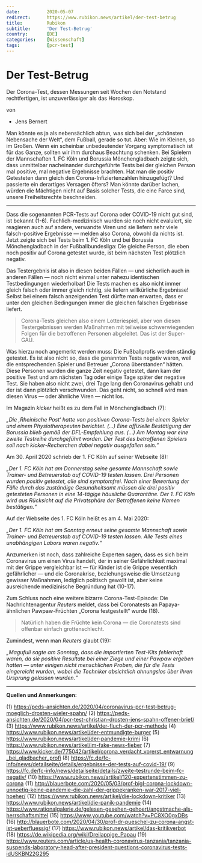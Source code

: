 ```yaml
---
date:          2020-05-07
redirect:      https://www.rubikon.news/artikel/der-test-betrug
title:         Rubikon
subtitle:      'Der Test-Betrug'
country:       [DE]
categories:    [Wissenschaft]
tags:          [pcr-test]
---
```

# Der Test-Betrug

Der Corona-Test, dessen Messungen seit Wochen den Notstand rechtfertigen, ist unzuverlässiger als das Horoskop.

von 
   * Jens Bernert

Man könnte es ja als nebensächlich abtun, was sich bei der „schönsten Nebensache der Welt“, dem Fußball, gerade so tut. Aber: Wie im Kleinen, so im Großen. Wenn ein scheinbar unbedeutender Vorgang symptomatisch ist für das Ganze, sollten wir ihm durchaus Beachtung schenken. Bei Spielern der Mannschaften 1. FC Köln und Borussia Mönchengladbach zeigte sich, dass unmittelbar nacheinander durchgeführte Tests bei der gleichen Person mal positive, mal negative Ergebnisse brachten. Hat man die positiv Getesteten dann gleich den Corona-Infiziertenzahlen hinzugefügt? Und passierte ein derartiges Versagen öfters? Man könnte darüber lachen, würden die Mächtigen nicht auf Basis solcher Tests, die eine Farce sind, unsere Freiheitsrechte beschneiden.

---

Dass die sogenannten PCR-Tests auf Corona oder COVID-19 nicht gut sind, ist bekannt (1-6). Fachlich-medizinisch wurden sie noch nicht evaluiert, sie reagieren auch auf andere, verwandte Viren und sie liefern sehr viele falsch-positive Ergebnisse — melden also Corona, obwohl da nichts ist. Jetzt zeigte sich bei Tests beim 1. FC Köln und bei Borussia Mönchengladbach in der Fußballbundesliga: Die gleiche Person, die eben noch positiv auf Corona getestet wurde, ist beim nächsten Test plötzlich negativ.

Das Testergebnis ist also in diesen beiden Fällen — und sicherlich auch in anderen Fällen — noch nicht einmal unter nahezu identischen Testbedingungen wiederholbar! Die Tests machen es also nicht immer gleich falsch oder immer gleich richtig, sie liefern willkürliche Ergebnisse! Selbst bei einem falsch anzeigenden Test dürfte man erwarten, dass er unter den gleichen Bedingungen immer die gleichen falschen Ergebnisse liefert. 

>Corona-Tests gleichen also einem Lotteriespiel, aber von diesen Testergebnissen werden Maßnahmen mit teilweise schwerwiegenden Folgen für die betroffenen Personen abgeleitet. Das ist der Super-GAU.

Was hierzu noch angemerkt werden muss: Die Fußballprofis werden ständig getestet. Es ist also nicht so, dass die genannten Tests negativ waren, weil die entsprechenden Spieler und Betreuer „Corona überstanden“ hätten. Diese Personen wurden die ganze Zeit negativ getestet, dann kam der positive Test und am nächsten Tag oder einige Tage später der negative Test. Sie haben also nicht zwei, drei Tage lang den Coronavirus gehabt und der ist dann plötzlich verschwunden. Das geht nicht, so schnell wird man diesen Virus — oder ähnliche Viren — nicht los.

Im Magazin *kicker* heißt es zu dem Fall in Mönchengladbach (7):

*„Die ‚Rheinische Post‘ hatte von positiven Corona-Tests bei einem Spieler und einem Physiotherapeuten berichtet. (…) Eine offizielle Bestätigung der Borussia blieb gemäß der DFL-Empfehlung aus. (…) Am Montag war eine zweite Testreihe durchgeführt worden. Der Test des betroffenen Spielers soll nach kicker-Recherchen dabei negativ ausgefallen sein.“*

Am 30. April 2020 schrieb der 1. FC Köln auf seiner Webseite (8):

*„Der 1. FC Köln hat am Donnerstag seine gesamte Mannschaft sowie Trainer- und Betreuerstab auf COVID-19 testen lassen. Drei Personen wurden positiv getestet, alle sind symptomfrei. Nach einer Bewertung der Fälle durch das zuständige Gesundheitsamt müssen die drei positiv getesteten Personen in eine 14-tägige häusliche Quarantäne. Der 1. FC Köln wird aus Rücksicht auf die Privatsphäre der Betroffenen keine Namen bestätigen.“*

Auf der Webseite des 1. FC Köln heißt es am 4. Mai 2020:

*„Der 1. FC Köln hat am Sonntag erneut seine gesamte Mannschaft sowie Trainer- und Betreuerstab auf COVID-19 testen lassen. Alle Tests eines unabhängigen Labors waren negativ.“*

Anzumerken ist noch, dass zahlreiche Experten sagen, dass es sich beim Coronavirus um einen Virus handelt, der in seiner Gefährlichkeit maximal mit der Grippe vergleichbar ist — für Kinder ist die Grippe wesentlich gefährlicher — und die Coronakrise, beziehungsweise die Umsetzung gewisser Maßnahmen, lediglich politisch gewollt ist, aber keine ausreichende medizinische Begründung hat (10-17).

Zum Schluss noch eine weitere bizarre Corona-Test-Episode: Die Nachrichtenagentur *Reuters* meldet, dass bei Coronatests an Papaya-ähnlichen Pawpaw-Früchten „Corona festgestellt“ wurde (18). 

>Natürlich haben die Früchte kein Corona — die Coronatests sind offenbar einfach grottenschlecht. 

Zumindest, wenn man *Reuters* glaubt (19):

*„Magufuli sagte am Sonntag, dass die importierten Test-Kits fehlerhaft waren, da sie positive Resultate bei einer Ziege und einer Pawpaw ergeben hatten — unter einigen nicht menschlichen Proben, die für die Tests eingereicht wurden, wobei die Techniker absichtlich ahnungslos über ihren Ursprung gelassen wurden.“*

---
**Quellen und Anmerkungen:**

(1) https://peds-ansichten.de/2020/04/coronavirus-pcr-test-betrug-moeglich-drosten-wieler-spahn/
(2) https://peds-ansichten.de/2020/04/pcr-test-christian-drosten-jens-spahn-offener-brief/
(3) https://www.rubikon.news/artikel/der-fluch-der-pcr-methode
(4) https://www.rubikon.news/artikel/der-entmundigte-burger
(5) https://www.rubikon.news/artikel/der-pandemie-krimi
(6) https://www.rubikon.news/artikel/im-fake-news-fieber
(7) https://www.kicker.de/775042/artikel/corona_verdacht_vorerst_entwarnung_bei_gladbacher_profi
(8) https://fc.de/fc-info/news/detailseite/details/ergebnisse-der-tests-auf-covid-19/
(9) https://fc.de/fc-info/news/detailseite/details/zweite-testrunde-beim-fc-negativ/
(10) https://www.rubikon.news/artikel/120-expertenstimmen-zu-corona
(11) http://blauerbote.com/2020/05/03/prof-bigl-corona-lockdown-unnoetig-keine-pandemie-die-zahl-der-grippekranken-war-2017-viel-hoeher/
(12) https://www.rubikon.news/artikel/die-lockdown-kritiker
(13) https://www.rubikon.news/artikel/die-panik-pandemie
(14) https://www.rationalgalerie.de/gelesen-gesehen-gehoert/angstmache-als-herrschaftsmittel
(15) https://www.youtube.com/watch?v=PC8XO0gxDBs
(16) http://blauerbote.com/2020/04/30/prof-dr-pueschel-zu-corona-angst-ist-ueberfluessig/
(17) https://www.rubikon.news/artikel/das-kritikverbot
(18) https://de.wikipedia.org/wiki/Dreilappige_Papau
(19) https://www.reuters.com/article/us-health-coronavirus-tanzania/tanzania-suspends-laboratory-head-after-president-questions-coronavirus-tests-idUSKBN22G295




